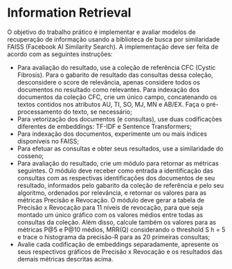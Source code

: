 # Information Retrieval

O objetivo do trabalho prático é implementar e avaliar modelos de recuperação de informação usando a
biblioteca de busca por similaridade FAISS (Facebook AI Similarity Search). A implementação deve ser feita
de acordo com as seguintes instruções:

- Para avaliação do resultado, use a coleção de referência CFC (Cystic Fibrosis). Para o gabarito de
resultado das consultas dessa coleção, desconsidere o score de relevância, apenas considere todos
os documentos no resultado como relevantes. Para indexação dos documentos da coleção CFC, crie
um único campo, concatenando os textos contidos nos atributos AU, TI, SO, MJ, MN e AB/EX. Faça o
pré-processamento do texto, se necessário;
- Para vetorização dos documentos (e consultas), use duas codificações diferentes de embeddings:
TF-IDF e Sentence Transformers;
- Para indexação dos documentos, experimente um ou mais índices disponíveis no FAISS;
- Para efetuar as consultas e obter seus resultados, use a similaridade do cosseno;
- Para avaliação do resultado, crie um módulo para retornar as métricas seguintes. O módulo deve
receber como entrada a identificação das consultas com as respectivas identificações dos
documentos de seu resultado, informados pelo gabarito da coleção de referência e pelo seu
algoritmo, ordenados por relevância, e retornar os valores para as métricas Precisão e Revocação. O
módulo deve gerar a tabela de Precisão x Revocação para 11 níveis de revocação, para que seja
montado um único gráfico com os valores médios entre todas as consultas da coleção. Além disso,
calcule também os valores para as métricas P@5 e P@10 médios, MRR(Q) considerando o threshold
S h = 5 e trace o histograma da precisão-R para as 20 primeiras consultas;
- Avalie cada codificação de embeddings separadamente, apresente os seus respectivos gráficos de
Precisão x Revocação e os resultados das demais métricas descritas acima.

